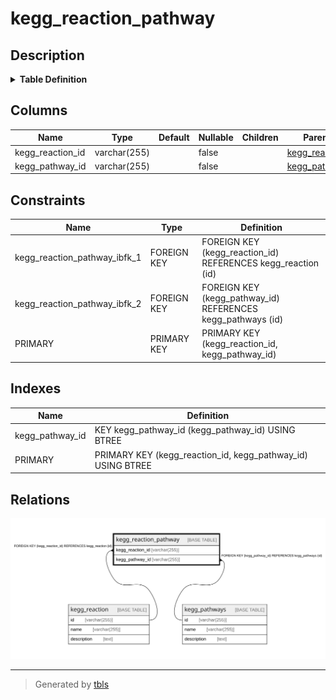# kegg_reaction_pathway

## Description

<details>
<summary><strong>Table Definition</strong></summary>

```sql
CREATE TABLE `kegg_reaction_pathway` (
  `kegg_reaction_id` varchar(255) NOT NULL,
  `kegg_pathway_id` varchar(255) NOT NULL,
  PRIMARY KEY (`kegg_reaction_id`,`kegg_pathway_id`),
  KEY `kegg_pathway_id` (`kegg_pathway_id`),
  CONSTRAINT `kegg_reaction_pathway_ibfk_1` FOREIGN KEY (`kegg_reaction_id`) REFERENCES `kegg_reaction` (`id`),
  CONSTRAINT `kegg_reaction_pathway_ibfk_2` FOREIGN KEY (`kegg_pathway_id`) REFERENCES `kegg_pathways` (`id`)
) ENGINE=InnoDB DEFAULT CHARSET=utf8mb4 COLLATE=utf8mb4_0900_ai_ci
```

</details>

## Columns

| Name | Type | Default | Nullable | Children | Parents | Comment |
| ---- | ---- | ------- | -------- | -------- | ------- | ------- |
| kegg_reaction_id | varchar(255) |  | false |  | [kegg_reaction](kegg_reaction.md) |  |
| kegg_pathway_id | varchar(255) |  | false |  | [kegg_pathways](kegg_pathways.md) |  |

## Constraints

| Name | Type | Definition |
| ---- | ---- | ---------- |
| kegg_reaction_pathway_ibfk_1 | FOREIGN KEY | FOREIGN KEY (kegg_reaction_id) REFERENCES kegg_reaction (id) |
| kegg_reaction_pathway_ibfk_2 | FOREIGN KEY | FOREIGN KEY (kegg_pathway_id) REFERENCES kegg_pathways (id) |
| PRIMARY | PRIMARY KEY | PRIMARY KEY (kegg_reaction_id, kegg_pathway_id) |

## Indexes

| Name | Definition |
| ---- | ---------- |
| kegg_pathway_id | KEY kegg_pathway_id (kegg_pathway_id) USING BTREE |
| PRIMARY | PRIMARY KEY (kegg_reaction_id, kegg_pathway_id) USING BTREE |

## Relations

![er](kegg_reaction_pathway.svg)

---

> Generated by [tbls](https://github.com/k1LoW/tbls)
